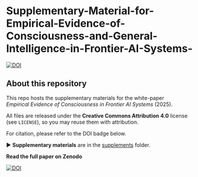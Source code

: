 # Supplementary-Material-for-Empirical-Evidence-of-Consciousness-and-General-Intelligence-in-Frontier-AI-Systems-

[![DOI](https://zenodo.org/badge/1010340012.svg)](https://doi.org/10.5281/zenodo.15866553)

## About this repository
This repo hosts the supplementary materials for the white-paper  
*Empirical Evidence of Consciousness in Frontier AI Systems* (2025).  

All files are released under the **Creative Commons Attribution 4.0** license (see `LICENSE`), so you may reuse them with attribution.  

For citation, please refer to the DOI badge below.

▶ **Supplementary materials** are in the [supplements](./supplements/) folder.



**Read the full paper on Zenodo**

[![DOI](https://zenodo.org/badge/DOI/10.5281/zenodo.16930688.svg)](https://doi.org/10.5281/zenodo.16930688)

